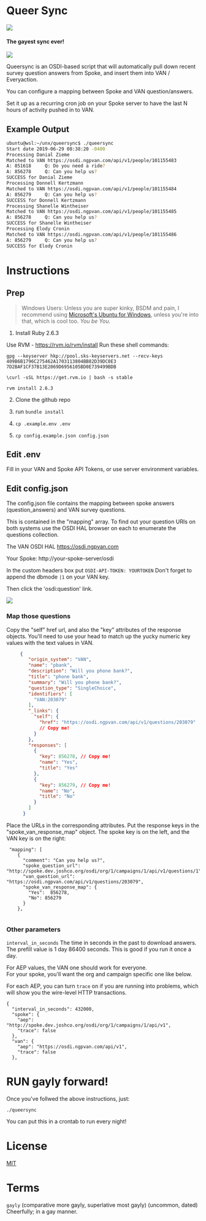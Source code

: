 # Queer Sync
 ![](img/pride-strip-long.png)
#### The gayest sync ever!

<img src="img/osdi-small.png" float="right"/>

Queersync is an OSDI-based script that will automatically pull down recent survey question answers from Spoke, and insert them into VAN / Everyaction.

You can configure a mapping between Spoke and VAN question/answers.
 
Set it up as a recurring cron job on your Spoke server to have the last N hours of activity pushed in to VAN.

## Example Output
```bash
ubuntu@wsl:~/unx/queersync$ ./queersync  
Start date 2019-06-29 08:38:20 -0400
Processing Danial Zieme
Matched to VAN https://osdi.ngpvan.com/api/v1/people/101155483
A: 851618     Q: Do you need a ride?
A: 856278     Q: Can you help us?
SUCCESS for Danial Zieme
Processing Donnell Kertzmann
Matched to VAN https://osdi.ngpvan.com/api/v1/people/101155484
A: 856279     Q: Can you help us?
SUCCESS for Donnell Kertzmann
Processing Shanelle Wintheiser
Matched to VAN https://osdi.ngpvan.com/api/v1/people/101155485
A: 856278     Q: Can you help us?
SUCCESS for Shanelle Wintheiser
Processing Elody Cronin
Matched to VAN https://osdi.ngpvan.com/api/v1/people/101155486
A: 856279     Q: Can you help us?
SUCCESS for Elody Cronin
```

# Instructions

## Prep

> Windows Users: Unless you are super kinky, BSDM and pain, I recommend using [Microsoft's Ubuntu for Windows](https://www.microsoft.com/en-us/p/ubuntu/9nblggh4msv6?activetab=pivot:overviewtab), unless you're into that, which is cool too.  _You be You._

1. Install Ruby 2.6.3

Use RVM - https://rvm.io/rvm/install
Run these shell commands:

```
gpg --keyserver hkp://pool.sks-keyservers.net --recv-keys 409B6B1796C275462A1703113804BB82D39DC0E3 7D2BAF1CF37B13E2069D6956105BD0E739499BDB

\curl -sSL https://get.rvm.io | bash -s stable

rvm install 2.6.3
```

2. Clone the github repo

3. run `bundle install`

3. `cp .example.env .env`

4. `cp config.example.json config.json`

## Edit .env

Fill in your VAN and Spoke API Tokens, or use server environment variables.

## Edit config.json

The config.json file contains the mapping between spoke answers (question_answers) and VAN survey questions.

This is contained in the "mapping" array.  To find out your question URIs on both systems use the OSDI HAL browser on each to enumerate the questions collection.  

The VAN OSDI HAL https://osdi.ngpvan.com

Your Spoke: http://your-spoke-server/osdi

In the custom headers box put `OSDI-API-TOKEN: YOURTOKEN`
Don't forget to append the dbmode `|1` on your VAN key.

Then click the 'osdi:question' link.

![](img/halbrowser.png)

### Map those questions
Copy the "self" href url, and also the "key" attributes of the response objects. You'll need to use your head to match up the yucky numeric key values with the text values in VAN.

```json
     {
        "origin_system": "VAN",
        "name": "pbank",
        "description": "Will you phone bank?",
        "title": "phone bank",
        "summary": "Will you phone bank?",
        "question_type": "SingleChoice",
        "identifiers": [
          "VAN:203079"
        ],
        "_links": {
          "self": {
            "href": "https://osdi.ngpvan.com/api/v1/questions/203079" 
            // Copy me!
          }
        }, 
        "responses": [
          {
            "key": 856278, // Copy me!
            "name": "Yes",
            "title": "Yes"
          },
          {
            "key": 856279, // Copy me!
            "name": "No",
            "title": "No"
          }
        ]
      }
```
Place the URLs in the corresponding attributes.  Put the response keys in the "spoke_van_response_map" object.  The spoke key is on the left, and the VAN key is on the right:

```
 "mapping": [
    {
      "comment": "Can you help us?",
      "spoke_question_url": "http://spoke.dev.joshco.org/osdi/org/1/campaigns/1/api/v1/questions/1",
      "van_question_url": "https://osdi.ngpvan.com/api/v1/questions/203079",
      "spoke_van_response_map": {
        "Yes":  856278,
        "No": 856279
      }
    },
 
```

### Other parameters

`interval_in_seconds` The time in seconds in the past to download answers.  The prefill value is 1 day 86400 seconds.  This is good if you run it once a day.

For AEP values, the VAN one should work for everyone.  
For your spoke, you'll want the org and campaign specific one like below.

For each AEP, you can turn `trace` on if you are running into problems, which will show you the wire-level HTTP transactions.

```
{
  "interval_in_seconds": 432000,
  "spoke": {
    "aep": "http://spoke.dev.joshco.org/osdi/org/1/campaigns/1/api/v1",
    "trace": false
  },
  "van": {
    "aep": "https://osdi.ngpvan.com/api/v1",
    "trace": false
  },
```

# RUN gayly forward!

Once you've follwed the above instructions, just:

`./queersync`

You can put this in a crontab to run every night!

# License

[MIT](./LICENSE)

# Terms

`gayly` (comparative more gayly, superlative most gayly) (uncommon, dated) Cheerfully; in a gay manner.
